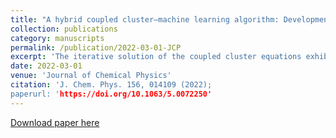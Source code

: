 ```yaml
---
title: "A hybrid coupled cluster–machine learning algorithm: Development of various regression models and benchmark applications"
collection: publications
category: manuscripts
permalink: /publication/2022-03-01-JCP
excerpt: 'The iterative solution of the coupled cluster equations exhibits a synergistic relationship among the various cluster amplitudes. The iteration scheme is analyzed as a multivariate discrete time propagation of nonlinearly coupled equations, which is dictated by only a few principal cluster amplitudes. These principal amplitudes usually correspond to only a few valence excitations, whereas all other cluster amplitudes are enslaved and behave as auxiliary variables [Agarawal et al., J. Chem. Phys. 154, 044110 (2021)]. We develop a coupled cluster–machine learning hybrid scheme where various supervised machine learning strategies are introduced to establish the interdependence between the principal and auxiliary amplitudes on-the-fly. While the coupled cluster equations are solved only to determine the principal amplitudes, the auxiliary amplitudes, on the other hand, are determined via regression as unique functionals of the principal amplitudes. This leads to significant reduction in the number of independent degrees of freedom during the iterative optimization, which saves significant computation time. A few different regression techniques have been developed, which have their own advantages and disadvantages. The scheme has been applied to several molecules in their equilibrium and stretched geometries, and our scheme, with all the regression models, shows a significant reduction in computation time over the canonical coupled cluster calculations without unduly sacrificing the accuracy.'
date: 2022-03-01
venue: 'Journal of Chemical Physics'
citation: 'J. Chem. Phys. 156, 014109 (2022); 
paperurl: 'https://doi.org/10.1063/5.0072250'
---
```


[Download paper here](https://doi.org/10.1063/5.0072250)
